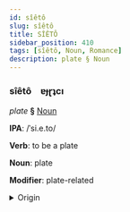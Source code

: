 ```yaml
---
id: sîêtô
slug: sîêtô
title: SÎÊTÔ
sidebar_position: 410
tags: [sîêtô, Noun, Romance]
description: plate § Noun
---
```


### sîêtô&emsp;<span kind="abugida">ɐɟɽʇcı</span>

*plate* **§** [Noun](../../tags/Noun)

**IPA**: /ˈsi.e.to/

**Verb**: to be a plate

**Noun**: plate

**Modifier**: plate-related

<details>
    <summary>Origin</summary>
    Occitan sieta /'sje.tɔ/<br/>
    <em>Romance Language Family</em>
</details>